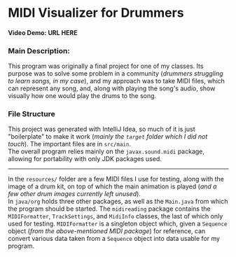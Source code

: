 # MIDI Visualizer for Drummers
#### Video Demo: <strong>URL HERE</strong>
### Main Description:
This program was originally a final project for one of my classes. Its purpose was to solve some problem in a community (*drummers struggling to learn songs, in my case*), and my approach was to take MIDI files, which can represent any song, and, along with playing the song's audio, show visually how one would play the drums to the song.
### File Structure
This project was generated with IntelliJ Idea, so much of it is just "boilerplate" to make it work (*mainly the `target` folder which I did not touch*). The important files are in `src/main`.
<br>
The overall program relies mainly on the `javax.sound.midi` package, allowing for portability with only JDK packages used.
<br>
___
In the `resources/` folder are a few MIDI files I use for testing, along with the image of a drum kit, on top of which the main animation is played (*and a few other drum images currently left unused*).
<br>
In `java/org` holds three other packages, as well as the `Main.java` from which the program should be started. The `midireading` package contains the `MIDIFormatter`, `TrackSettings`, and `MidiInfo` classes, the last of which only used for testing. `MIDIFormatter` is a singleton object which, given a `Sequence` object (*from the above-mentioned MIDI package*) for reference, can convert various data taken from a `Sequence` object into data usable for my program.
<br>

